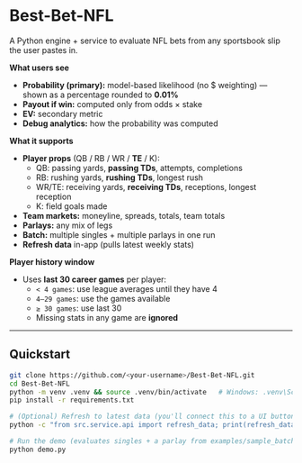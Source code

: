 # Best-Bet-NFL

A Python engine + service to evaluate NFL bets from any sportsbook slip the user pastes in.

**What users see**
- **Probability (primary):** model-based likelihood (no $ weighting) — shown as a percentage rounded to **0.01%**
- **Payout if win:** computed only from odds × stake
- **EV:** secondary metric
- **Debug analytics:** how the probability was computed

**What it supports**
- **Player props** (QB / RB / WR / **TE** / K):
  - QB: passing yards, **passing TDs**, attempts, completions
  - RB: rushing yards, **rushing TDs**, longest rush
  - WR/TE: receiving yards, **receiving TDs**, receptions, longest reception
  - K: field goals made
- **Team markets:** moneyline, spreads, totals, team totals
- **Parlays:** any mix of legs
- **Batch:** multiple singles + multiple parlays in one run
- **Refresh data** in-app (pulls latest weekly stats)

**Player history window**
- Uses **last 30 career games** per player:
  - `< 4 games`: use league averages until they have 4
  - `4–29 games`: use the games available
  - `≥ 30 games`: use last 30
  - Missing stats in any game are **ignored**

---

## Quickstart

```bash
git clone https://github.com/<your-username>/Best-Bet-NFL.git
cd Best-Bet-NFL
python -m venv .venv && source .venv/bin/activate   # Windows: .venv\Scripts\activate
pip install -r requirements.txt

# (Optional) Refresh to latest data (you'll connect this to a UI button)
python -c "from src.service.api import refresh_data; print(refresh_data())"

# Run the demo (evaluates singles + a parlay from examples/sample_batch.json)
python demo.py

